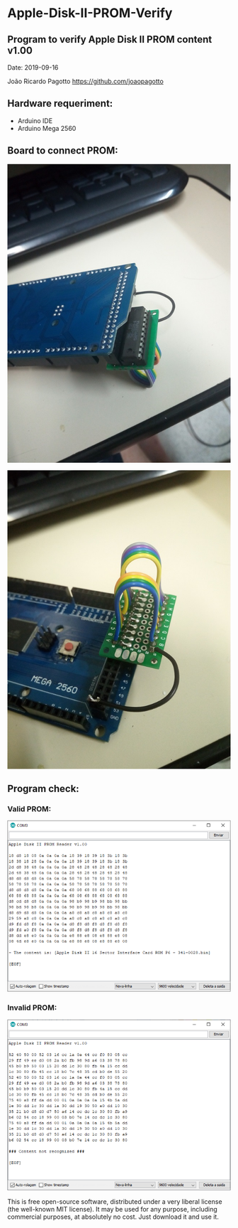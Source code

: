 # Apple-Disk-II-PROM-Verify

## Program to verify Apple Disk II PROM content   v1.00

Date: 2019-09-16

João Ricardo Pagotto
https://github.com/joaopagotto

## Hardware requeriment:
- Arduino IDE
- Arduino Mega 2560

## Board to connect PROM:

![Alt text](board_01.jpg)

![Alt text](board_02.jpg)

## Program check: 

### Valid PROM:
![Alt text](valid.png)

### Invalid PROM:
![Alt text](invalid.png)

This is free open-source software, distributed under a very liberal license 
(the well-known MIT license). It may be used for any purpose, including 
commercial purposes, at absolutely no cost. Just download it and use it.
